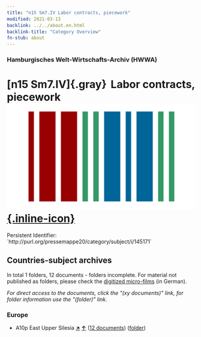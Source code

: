 ```yaml
---
title: "n15 Sm7.IV Labor contracts, piecework"
modified: 2021-03-13
backlink: ../../about.en.html
backlink-title: "Category Overview"
fn-stub: about
---
```


### Hamburgisches Welt-Wirtschafts-Archiv (HWWA)

# [n15 Sm7.IV]{.gray}&#8201; Labor contracts, piecework &#160; [![Wikidata](/images/Wikidata-logo.svg "Wikidata"){.inline-icon}](http://www.wikidata.org/entity/Q104710715)

<div class="hint">Persistent Identifier: `http://purl.org/pressemappe20/category/subject/i/145171`</div>







## Countries-subject archives





In total 1 folders, 12 documents - folders incomplete.
For material not published as folders, please check the [digitized micro-films](/film/h1_sh.de.html) (in German).

_For direct access to the documents, click the "(xy documents)" link, for folder information use the "(folder)" link._



### Europe

- A10p East Upper Silesia [**&nearr;**](../../../geo/i/140951/about.en.html "East Upper Silesia (all folders)") [**&uarr;**](../../../geo/about.en.html#A10p "Country category system") (<a href="https://pm20.zbw.eu/iiifview/folder/sh/140951,145171" title="about: East Upper Silesia : Labor contracts, piecework" target="_blank">12 documents</a>) ([folder](../../../../folder/sh/1409xx/140951/1451xx/145171/about.en.html))








